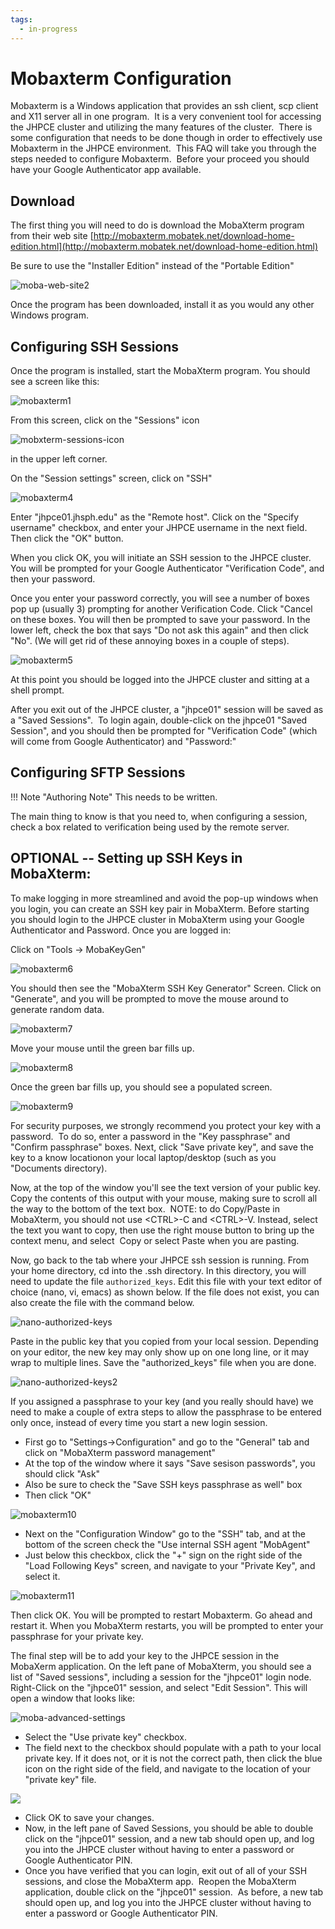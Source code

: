 ```yaml
---
tags:
  - in-progress
---
```

# Mobaxterm Configuration 
Mobaxterm is a Windows application that provides an ssh client, scp
client and X11 server all in one program.  It is a very convenient tool
for accessing the JHPCE cluster and utilizing the many features of the
cluster.  There is some configuration that needs to be done though in
order to effectively use Mobaxterm in the JHPCE environment.  This FAQ
will take you through the steps needed to configure Mobaxterm.  Before
your proceed you should have your Google Authenticator app available.

## Download
The first thing you will need to do is download the MobaXterm program from their web site
[http://mobaxterm.mobatek.net/download-home-edition.html](http://mobaxterm.mobatek.net/download-home-edition.html)

Be sure to use the "Installer Edition" instead of the "Portable Edition"

![moba-web-site2](images/moba-web-site2.jpg)

Once the program has been downloaded, install it as you would any other Windows program.

## Configuring SSH Sessions

Once the program is installed, start the MobaXterm program. You should see a screen like this:

![mobaxterm1](images/mobaxterm1.gif)

From this screen, click on the "Sessions" icon 

![mobxterm-sessions-icon](images/mobxterm-sessions-icon.gif)

in the upper left corner.

On the "Session settings" screen, click on "SSH"

![mobaxterm4](images/mobaxterm4.gif)

Enter "jhpce01.jhsph.edu" as the "Remote host". Click on the "Specify
username" checkbox, and enter your JHPCE username in the next
field. Then click the "OK" button.

When you click OK, you will initiate an SSH session to the JHPCE
cluster. You will be prompted for your Google Authenticator
"Verification Code", and then your password.

Once you enter your password correctly, you will see a number of
boxes pop up (usually 3) prompting for another Verification Code. Click
"Cancel on these boxes. You will then be prompted to save your
password. In the lower left, check the box that says "Do not ask this
again" and then click "No". (We will get rid of these annoying boxes in
a couple of steps).

![mobaxterm5](images/mobaxterm5.gif)

At this point you should be logged into the JHPCE cluster and sitting
at a shell prompt.

After you exit out of the JHPCE cluster, a "jhpce01" session will be
saved as a "Saved Sessions".  To login again, double-click on the
jhpce01 "Saved Session", and you should then be prompted for
"Verification Code" (which will come from Google Authenticator) and
"Password:"

## Configuring SFTP Sessions

!!! Note "Authoring Note"
    This needs to be written.
    
The main thing to know is that you need to, when configuring a session, check a box related to verification being used by the remote server.

## OPTIONAL -- Setting up SSH Keys in MobaXterm:
To make logging in more streamlined and avoid the pop-up windows when
you login, you can create an SSH key pair in MobaXterm. Before
starting you should login to the JHPCE cluster in MobaXterm using your
Google Authenticator and Password. Once you are logged in:

Click on "Tools -\> MobaKeyGen"

![mobaxterm6](images/Screen-Shot-2019-05-29-at-10.25.57-AM.png)

You should then see the "MobaXterm SSH Key Generator" Screen. Click
on "Generate", and you will be prompted to move the mouse around to
generate random data.

![mobaxterm7](images/Screen-Shot-2019-05-29-at-10.26.12-AM.png)

Move your mouse until the green bar fills up.

![mobaxterm8](images/Screen-Shot-2019-05-29-at-2.17.27-PM.png)

Once the green bar fills up, you should see a populated screen.

![mobaxterm9](images/Screen-Shot-2019-05-29-at-10.27.11-AM.png)

For security purposes, we strongly recommend you protect your key with
a password.  To do so, enter a password in the "Key passphrase" and
"Confirm passphrase" boxes. Next, click "Save private key", and save
the key to a know locationon your local laptop/desktop (such as you
"Documents directory).

Now, at the top of the window you'll see the text version of your public
key. Copy the contents of this output with your mouse, making sure to
scroll all the way to the bottom of the text box.  NOTE: to do
Copy/Paste in MobaXterm, you should not use \<CTRL\>-C and \<CTRL\>-V.
Instead, select the text you want to copy, then use the right mouse
button to bring up the context menu, and select  Copy or select Paste
when you are pasting.

Now, go back to the tab where your JHPCE ssh session is running.
From your home directory, cd into the .ssh directory. In this
directory, you will need to update the file `authorized_keys`. Edit
this file with your text editor of choice (nano, vi, emacs) as shown
below. If the file does not exist, you can also create the file with
the command below.

![nano-authorized-keys](images/nano-authorized-keys.gif)

Paste in the public key that you copied from your local session.
Depending on your editor, the new key may only show up on one long
line, or it may wrap to multiple lines. Save the "authorized\_keys"
file when you are done.

![nano-authorized-keys2](images/nano-authorized-keys2.gif)

If you assigned a passphrase to your key (and you really should have)
we need to make a couple of extra steps to allow the passphrase to be
entered only once, instead of every time you start a new login
session.

+ First go to "Settings-\>Configuration" and go to the "General" tab and click on "MobaXterm password management"
+ At the top of the window where it says "Save sesison passwords", you should click "Ask"
+ Also be sure to check the "Save SSH keys passphrase as well" box
+ Then click "OK"

![mobaxterm10](images/Screen-Shot-2019-05-29-at-10.45.25-AM-1.png)

+  Next on the "Configuration Window" go to the "SSH" tab, and at the
   bottom of the screen check the "Use internal SSH agent "MobAgent"
+  Just below this checkbox, click the "+" sign on the right side of
   the "Load Following Keys" screen, and navigate to your "Private
   Key", and select it.

![mobaxterm11](images/Screen-Shot-2019-05-29-at-11.23.15-AM.png)

Then click OK. You will be prompted to restart Mobaxterm. Go ahead and
restart it. When you MobaXterm restarts, you will be prompted to enter
your passphrase for your private key.

The final step will be to add your key to the JHPCE session in the
MobaXerm application. On the left pane of MobaXterm, you should see a
list of "Saved sessions", including a session for the "jhpce01" login
node. Right-Click on the "jhpce01" session, and select "Edit Session".
This will open a window that looks like:

![moba-advanced-settings](images/moba-advanced-settings.gif)

+ Select the "Use private key" checkbox.
+ The field next to the checkbox should populate with a path to your
local private key. If it does not, or it is not the correct path, then
click the blue icon on the right side of the field, and navigate to
the location of your "private key" file.

![](images/Screen-Shot-2019-05-29-at-2.48.42-PM.png)

+ Click OK to save your changes.
+ Now, in the left pane of Saved Sessions, you should be able to
double click on the "jhpce01" session, and a new tab should open up,
and log you into the JHPCE cluster without having to enter a password
or Google Authenticator PIN.
+ Once you have verified that you can login, exit out of all of your
SSH sessions, and close the MobaXterm app.  Reopen the MobaXterm
application, double click on the "jhpce01" session.  As before, a new
tab should open up, and log you into the JHPCE cluster without having
to enter a password or Google Authenticator PIN. 
